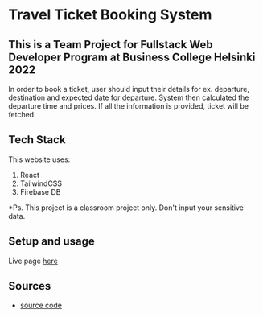 # Travel Ticket Booking System

## This is a Team Project for Fullstack Web Developer Program at Business College Helsinki 2022

In order to book a ticket, user should input their details for ex. departure, destination and expected date for departure. System then calculated the departure time and prices. If all the information is provided, ticket will be fetched.

## Tech Stack

This website uses:

1. React
2. TailwindCSS
3. Firebase DB

\*Ps. This project is a classroom project only. Don't input your sensitive data.

## Setup and usage

Live page [here](https://travelticketbookingsysteam.netlify.app/)

## Sources

- [source code](https://github.com/hasanmd91/ticket_booking_React)

